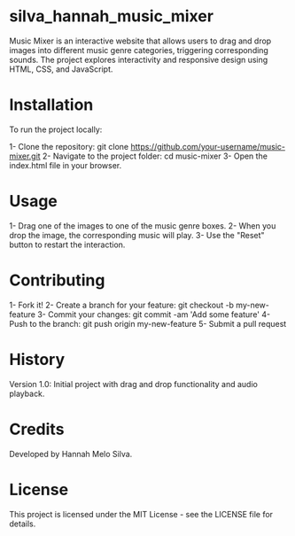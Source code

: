 # silva_hannah_music_mixer

Music Mixer is an interactive website that allows users to drag and drop images into different music genre categories, triggering corresponding sounds. The project explores interactivity and responsive design using HTML, CSS, and JavaScript.

# Installation 
To run the project locally:

1- Clone the repository: git clone https://github.com/your-username/music-mixer.git
2- Navigate to the project folder: cd music-mixer
3- Open the index.html file in your browser.

# Usage

1- Drag one of the images to one of the music genre boxes.
2- When you drop the image, the corresponding music will play.
3- Use the "Reset" button to restart the interaction.

# Contributing

1- Fork it!
2- Create a branch for your feature: git checkout -b my-new-feature
3- Commit your changes: git commit -am 'Add some feature'
4- Push to the branch: git push origin my-new-feature
5- Submit a pull request

# History

Version 1.0: Initial project with drag and drop functionality and audio playback.

# Credits

Developed by Hannah Melo Silva.

# License

This project is licensed under the MIT License - see the LICENSE file for details.



